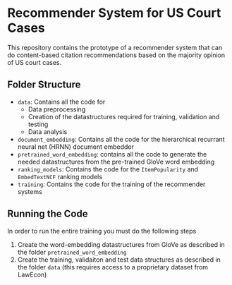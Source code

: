 # Recommender System for US Court Cases

This repository contains the prototype of a recommender system that can do
content-based citation recommendations based on the majority opinion of
US court cases.

## Folder Structure

- `data`: Contains  all the code for 
  - Data preprocessing
  - Creation of the datastructures required for training, validation and testing
  - Data analysis
- `document_embedding`: Contains all the code for the hierarchical recurrant neural net (HRNN) document embedder
- `pretrained_word_embedding`: contains all the code to generate the needed
datastructures from the pre-trained GloVe word embedding
- `ranking_models`: Contains the code for the `ItemPopularity` and 
`EmbedTextNCF` ranking models
- `training`: Contains the code for the training of the recommender systems

## Running the Code

In order to run the entire training you must do the following steps

1) Create the word-embedding datastructures from GloVe as described in the
folder `pretrained_word_embedding`
2) Create the training, validaiton and test data structures as described in
the folder `data` (this requires access to a proprietary dataset from LawEcon)

